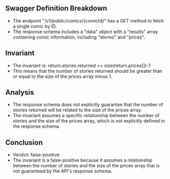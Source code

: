 ## Swagger Definition Breakdown
- The endpoint "/v1/public/comics/{comicId}" has a GET method to fetch a single comic by ID.
- The response schema includes a "data" object with a "results" array containing comic information, including "stories" and "prices".

## Invariant
- The invariant is: return.stories.returned >= size(return.prices[])-1
- This means that the number of stories returned should be greater than or equal to the size of the prices array minus 1.

## Analysis
- The response schema does not explicitly guarantee that the number of stories returned will be related to the size of the prices array.
- The invariant assumes a specific relationship between the number of stories and the size of the prices array, which is not explicitly defined in the response schema.

## Conclusion
- Verdict: false-positive
- The invariant is a false-positive because it assumes a relationship between the number of stories and the size of the prices array that is not guaranteed by the API's response schema.
